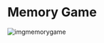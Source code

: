 #  Memory Game

![imgmemorygame](https://user-images.githubusercontent.com/96156026/166692715-4e362234-a2ec-4594-89a7-7d8ec783a2a6.png)
